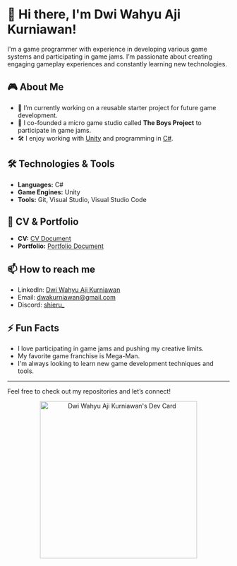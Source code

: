 # 👋 Hi there, I'm Dwi Wahyu Aji Kurniawan!

I'm a game programmer with experience in developing various game systems and participating in game jams. I’m passionate about creating engaging gameplay experiences and constantly learning new technologies. 

## 🎮 About Me
- 🌱 I’m currently working on a reusable starter project for future game development.<!-- - 💼 I previously worked as a programmer at ... -->
- 🎨 I co-founded a micro game studio called **The Boys Project** to participate in game jams.
- 🛠️ I enjoy working with [Unity](https://unity.com) and programming in [C#](https://docs.microsoft.com/en-us/dotnet/csharp/).

## 🛠️ Technologies & Tools
- **Languages:** C#
- **Game Engines:** Unity
- **Tools:** Git, Visual Studio, Visual Studio Code

<!--
## 🌟 Projects
- [Stealth Game](#) - An upcoming stealth game -->

## 📄 CV & Portfolio
- **CV:** [CV Document](https://drive.google.com/file/d/1PhhjoOao0dX3V8GTojy4vEm34W7O0_n7/view?usp=sharing)
- **Portfolio:** [Portfolio Document](https://drive.google.com/file/d/1-JAmu1r5EJBD-iDBjTjseBgpvLFfOdDd/view?usp=sharing)

## 📫 How to reach me
- LinkedIn: [Dwi Wahyu Aji Kurniawan](https://www.linkedin.com/in/dwakurniawan/)
- Email: [dwakurniawan@gmail.com](mailto:dwakurniawan@gmail.com)
- Discord: [shieru_](https://discordapp.com/users/189181181919494144)

## ⚡ Fun Facts
- I love participating in game jams and pushing my creative limits.
- My favorite game franchise is Mega-Man.
- I'm always looking to learn new game development techniques and tools.

---

Feel free to check out my repositories and let’s connect!

<p align="center"><a href="https://app.daily.dev/dwakurniawan"><img src="https://api.daily.dev/devcards/v2/lMMZWyzAsJYupjLhUdoBQ.png?type=default&r=5tn" width="356" alt="Dwi Wahyu Aji Kurniawan's Dev Card"/></a></p>
